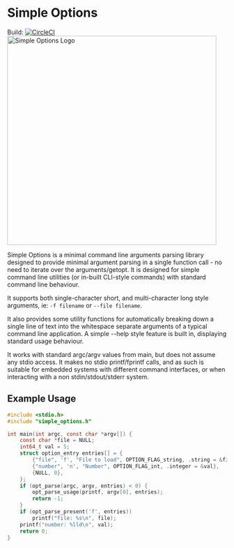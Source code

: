 # Simple Options
Build: [![CircleCI](https://circleci.com/gh/AndreRenaud/simple_options.svg?style=svg)](https://circleci.com/gh/AndreRenaud/simple_options)
<img src="https://raw.githubusercontent.com/AndreRenaud/simple_options/master/logo.png" alt="Simple Options Logo" width="480"/>

Simple Options is a minimal command line arguments parsing library designed
to provide minimal argument parsing in a single function call - no need
to iterate over the arguments/getopt.
It is designed for simple command line utilities (or in-built CLI-style
commands) with standard command line behaviour.

It supports both single-character short, and multi-character long style
arguments, ie: `-f filename` or `--file filename`.

It also provides some utility functions for automatically breaking down a
single line of text into the whitespace separate arguments of a typical
command line application. A simple --help style feature is built in,
displaying standard usage behaviour.

It works with standard argc/argv values from main, but does not assume
any stdio access. It makes no stdio printf/fprintf calls, and as such is
suitable for embedded systems with different command interfaces, or when
interacting with a non stdin/stdout/stderr system.

## Example Usage
```c
#include <stdio.h>
#include "simple_options.h"

int main(int argc, const char *argv[]) {
	const char *file = NULL;
	int64_t val = 5;
	struct option_entry entries[] = {
		{"file", 'f', "File to load", OPTION_FLAG_string, .string = &file},
		{"number", 'n', "Number", OPTION_FLAG_int, .integer = &val},
		{NULL, 0},
	};
	if (opt_parse(argc, argv, entries) < 0) {
		opt_parse_usage(printf, argv[0], entries);
		return -1;
	}
	if (opt_parse_present('f', entries))
		printf("file: %s\n", file);
	printf("number: %lld\n", val);
	return 0;
}
```
